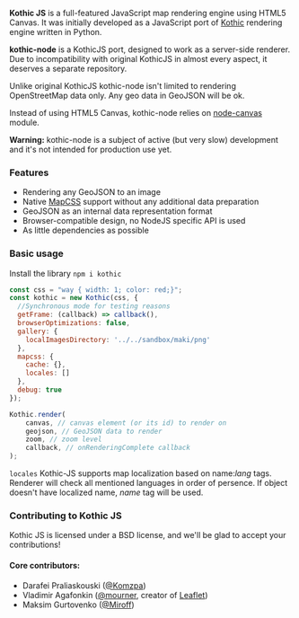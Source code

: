**Kothic JS** is a full-featured JavaScript map rendering engine using HTML5 Canvas.
It was initially developed as a JavaScript port of [Kothic](http://wiki.openstreetmap.org/wiki/Kothic) rendering engine written in Python. 

**kothic-node** is a KothicJS port, designed to work as a server-side renderer. Due to incompatibility with original KothicJS in almost every aspect, it deserves a separate repository.

Unlike original KothicJS kothic-node isn't limited to rendering OpenStreetMap data only. Any geo data in GeoJSON will be ok. 

Instead of using HTML5 Canvas, kothic-node relies on [node-canvas](https://github.com/Automattic/node-canvas) module.

**Warning:** kothic-node is a subject of active (but very slow) development and it's not intended for production use yet. 

### Features
 * Rendering any GeoJSON to an image 
 * Native [MapCSS](http://wiki.openstreetmap.org/wiki/MapCSS/0.2) support without any additional data preparation
 * GeoJSON as an internal data representation format
 * Browser-compatible design, no NodeJS specific API is used
 * As little dependencies as possible

### Basic usage

Install the library
```npm i kothic```

```javascript
const css = "way { width: 1; color: red;}";
const kothic = new Kothic(css, {
  //Synchronous mode for testing reasons
  getFrame: (callback) => callback(),
  browserOptimizations: false,
  gallery: {
    localImagesDirectory: '../../sandbox/maki/png'
  },
  mapcss: {
    cache: {},
    locales: []
  },
  debug: true
});

Kothic.render(
	canvas, // canvas element (or its id) to render on
	geojson, // GeoJSON data to render
	zoom, // zoom level
	callback, // onRenderingComplete callback
);
```

`locales` Kothic-JS supports map localization based on name:*lang* tags. Renderer will check all mentioned languages in order of persence.  If object doesn't have localized name, *name* tag will be used.

### Contributing to Kothic JS

Kothic JS is licensed under a BSD license, and we'll be glad to accept your contributions!

#### Core contributors:

 * Darafei Praliaskouski ([@Komzpa](https://github.com/Komzpa))
 * Vladimir Agafonkin ([@mourner](https://github.com/mourner), creator of [Leaflet](http://leafletjs.com))
 * Maksim Gurtovenko ([@Miroff](https://github.com/Miroff))
